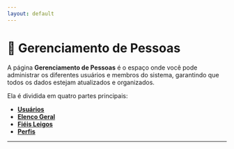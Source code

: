 ```yaml
---
layout: default
---
```


# 📌 Gerenciamento de Pessoas

A página **Gerenciamento de Pessoas** é o espaço onde você pode administrar os diferentes usuários e membros do sistema, garantindo que todos os dados estejam atualizados e organizados.

Ela é dividida em quatro partes principais:

- [**Usuários**](4.1%20usuarios.md)  
- [**Elenco Geral**](4.2%20elenco-geral.md)  
- [**Fiéis Leigos**](4.3%20fieis-leigos.md)  
- [**Perfis**](4.4%20perfis.md)

---